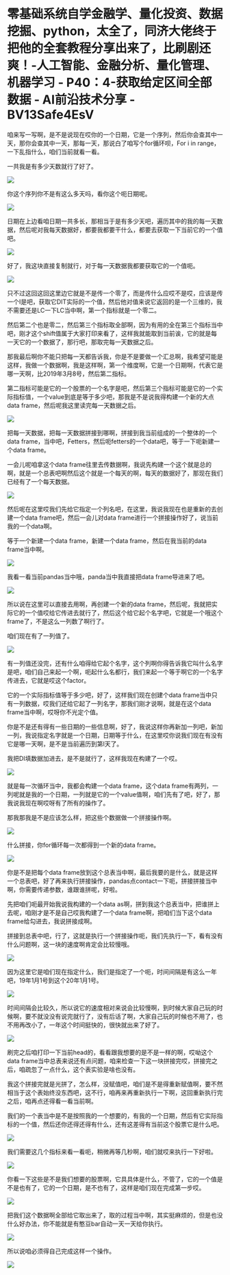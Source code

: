 # 零基础系统自学金融学、量化投资、数据挖掘、python，太全了，同济大佬终于把他的全套教程分享出来了，比刷剧还爽！-人工智能、金融分析、量化管理、机器学习 - P40：4-获取给定区间全部数据 - AI前沿技术分享 - BV13Safe4EsV

咱来写一写啊，是不是说现在哎你的一个日期，它是一个序列，然后你会查其中一天，那你会查其中一天，那每一天，那说白了咱写个for循环呗，For i in range，一下乱指什么，咱们当前就看一看。

一共我是有多少天数就行了好了。

![](img/38e2bfc26474eae3cbf2f707c998fdd9_1.png)

你这个序列你不是有这么多天吗，看你这个呃日期呢。

![](img/38e2bfc26474eae3cbf2f707c998fdd9_3.png)

日期在上边看咱日期一共多长，那相当于是有多少天吧，遍历其中的我的每一天数据，然后呢对我每天数据好，都要我都要干什么，都要去获取一下当前它的一个值吧。



![](img/38e2bfc26474eae3cbf2f707c998fdd9_5.png)

好了，我这块直接复制就行，对于每一天数据我都要获取它的一个值呃。

![](img/38e2bfc26474eae3cbf2f707c998fdd9_7.png)

只不过这回这回这里边它就是不是传一个零了，而是传什么应哎不是哎，应该是传一个I是吧，获取它DIT实际的一个值，然后他对值来说它返回的是一个三维的，我不需要还是LC一下LC当中啊，第一个指标就是一个零二。

然后第二个也是零二，然后第三个指标取全部啊，因为有用的全在第三个指标当中吧，刚才这个shift值属于大家打印来看了，这样我就能取到当前诶，它的就是每一天它的一个数据了，那行吧，那取完每一天数据之后。

那我最后啊你不能只把每一天都告诉我，你是不是要做一个汇总啊，我希望可能是这样，我做一个数据啊，我是这样啊，第一个维度啊，它是一个日期啊，代表它是哪一天啊，比2019年3月8号，然后第二指标。

第二指标可能是它的一个股票的一个名字是吧，然后第三个指标可能是它的一个实际指标值，一个value到底是等于多少吧，那我是不是说我得构建一个新的大点data frame，然后呢我这里读完每一天数据之后。



![](img/38e2bfc26474eae3cbf2f707c998fdd9_9.png)

把每一天数据，把每一天数据拼接到哪啊，拼接到我当前组成的一个整体的一个data frame，当中吧，Fetters，然后呃fetters的一个data吧，等于一下呃新建一个data frame。

一会儿呢咱拿这个data frame往里去传数据啊，我说先构建一个这个就是总的啊，就是一个总表吧啊然后这个就是一个每天的啊，每天的数据好了，那现在我们已经有了一个每天数据。



![](img/38e2bfc26474eae3cbf2f707c998fdd9_11.png)

然后呢在这里哎我们先给它指定一个列名吧，在这里，我说我现在也是重新的去创建一个data frame吧，然后一会儿对data frame进行一个拼接操作好了，说当前我的一个data啊。

等于一个新建一个data frame，新建一个data frame，然后在我当前的data frame当中啊。



![](img/38e2bfc26474eae3cbf2f707c998fdd9_13.png)

我看一看当前pandas当中哦，panda当中我直接把data frame导进来了吧。

![](img/38e2bfc26474eae3cbf2f707c998fdd9_15.png)

所以说在这里可以直接去用啊，再创建一个新的data frame，然后呢，我就把实际它的一个值哎给它传进去就行了，然后这个给它起个名字吧，它就是一个哦这个frame了，不是这么一列数了啊行了。

咱们现在有了一列值了。

![](img/38e2bfc26474eae3cbf2f707c998fdd9_17.png)

有一列值还没完，还有什么咱得给它起个名字，这个列啊你得告诉我它叫什么名字是吧，咱们自己来起一个啊，呃起什么名都行，我们来起一个等于啊它的一个名字传进去，它就是哎这个factor。

它的一个实际指标值等于多少吧，好了，这样我们现在创建个data frame当中只有一列数据，哎我们还给它起了一列名字，那我们刚才说啊，就是在这个data frame当中啊，哎呀你不光定个值。

你是不是还有得有一些日期的一些信息啊，好了，我说这样你再新加一列吧，新加一列，我说指定名字就是一个日期，日期等于什么，在这里哎你说我们现在有没有它是哪一天啊，是不是当前遍历到第I天了。

我把DI填数据加进去，是不是就行了，这样我现在构建了一个哎。

![](img/38e2bfc26474eae3cbf2f707c998fdd9_19.png)

就是每一次循环当中，我都会构建一个data frame，这个data frame有两列，一列呢就是我的一个日期，一列就是它的一个value值啊，咱们先有了吧，好了，那我说我现在啊哎呀有了所有的操作了。

那我那我是不是应该怎么样，把这些个数据做一个拼接操作啊。

![](img/38e2bfc26474eae3cbf2f707c998fdd9_21.png)

什么拼接，你for循环每一次都得到一个新的data frame。

![](img/38e2bfc26474eae3cbf2f707c998fdd9_23.png)

你是不是把每个data frame放到这个总表当中啊，最后我要的是什么，就是这样一个总表吧，好了再来执行拼接操作，pandas点contact一下呃，拼接拼接当中啊，你需要传递参数，谁跟谁拼呢，好啦。

先把咱们呃最开始我说我构建的一个data as啊，拼到我这个总表当中，把谁拼上去呢，咱刚才是不是自己哎我构建了一个data frame啊，把咱们当下这个data frame给勾进去，我说拼接成啊。

拼接到总表中吧，行了，这就是执行一个拼接操作呃，我们先执行一下，看有没有什么问题啊，这一块的速度啊肯定会比较慢哦。



![](img/38e2bfc26474eae3cbf2f707c998fdd9_25.png)

因为这里它是咱们现在指定什么，我们是指定了一个呃，时间间隔是有这么一年吧，19年1月1号到这个20年1月1号。



![](img/38e2bfc26474eae3cbf2f707c998fdd9_27.png)

时间间隔会比较久，所以说它的速度相对来说会比较慢啊，到时候大家自己玩的时候啊，要不就没没有说完就行了，没有后话了啊，大家自己玩的时候也不用了，也不用再改小了，一年这个时间挺快的，很快就出来了好了。



![](img/38e2bfc26474eae3cbf2f707c998fdd9_29.png)

刷完之后咱打印一下当前head的，看看跟我想要的是不是一样的啊，哎呦这个data frame当中总表来说还有点问题，咱来检查一下这一块拼接完哎，拼接完之后，咱疏忽了一点什么，这个表实验是啥也没有。

我这个拼接完就是光拼了，怎么样，没赋值吧，咱们是不是得重新赋值啊，要不然相当于这个表始终没东西吧，这不行，咱再来再重新执行一下啊，这回重新执行完之后，咱再点还得看一看当前啊。

我们的一个表当中是不是按照我的一个想要的，有我的一个日期，然后有它实际指标的一个值，然后还你还得还得有什么，还有这差得有当前这个股票它是什么吧。



![](img/38e2bfc26474eae3cbf2f707c998fdd9_31.png)

我们需要这几个指标来看一看呃，稍微再等几秒啊，咱们就哎来执行一下好啦。

![](img/38e2bfc26474eae3cbf2f707c998fdd9_33.png)

你看一下这些是不是我们想要的股票啊，它具具体是什么，不管了，它的一个值是不是也有了，它的一个日期，是不也有了，这样是咱们现在完成第一步哎。



![](img/38e2bfc26474eae3cbf2f707c998fdd9_35.png)

把我们这个数据啊全部给它取出来了，取的过程当中啊，其实挺麻烦的，但是也没什么好办法，你不能就是有憨豆bar自动一天一天给你执行。



![](img/38e2bfc26474eae3cbf2f707c998fdd9_37.png)

所以说咱必须得自己完成这样一个操作。

![](img/38e2bfc26474eae3cbf2f707c998fdd9_39.png)